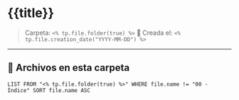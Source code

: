 # {{title}} 
> Carpeta: `<% tp.file.folder(true) %>` 
📅 Creada el: `<% tp.file.creation_date("YYYY-MM-DD") %>` 
--- 
## 📂 Archivos en esta carpeta

```dataview 
LIST FROM "<% tp.file.folder(true) %>" WHERE file.name != "00 - Índice" SORT file.name ASC
